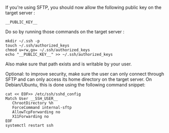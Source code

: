 If you're using SFTP, you should now allow the following public key on the target server : 

`__PUBLIC_KEY__`

Do so by running those commands on the target server :

```
mkdir ~/.ssh -p
touch ~/.ssh/authorized_keys
chmod u=rw,go= ~/.ssh/authorized_keys
echo "__PUBLIC_KEY__" >> ~/.ssh/authorized_keys
```

Also make sure that path exists and is writable by your user.

Optional: to improve security, make sure the user can only connect through SFTP and can only access its home directory on the target server.
On Debian/Ubuntu, this is done using the following command snippet:

```
cat << EOF>> /etc/ssh/sshd_config
Match User __SSH_USER__
   ChrootDirectory %h
   ForceCommand internal-sftp
   AllowTcpForwarding no
   X11Forwarding no
EOF
systemctl restart ssh
```
